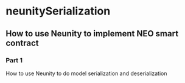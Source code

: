 # neunitySerialization

## How to use Neunity to implement NEO smart contract

### Part 1
How to use Neunity to do model serialization and deserialization
